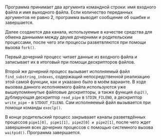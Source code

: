 Программа принимает два аргумента командной строки: имя входного файла и имя выходного файла. Если количество переданных аргументов не равно 2, программа выводит сообщение об ошибке и завершается.

Далее создаются два канала, используемые в качестве средства для обмена данныими между двумя дочерними и родительским процессами, после чего эти процессы разветвляются при помощи вызова `fork()`. 

Первый дочерний процесс читает данные из входного файла и записывает их в итоговый при помощи дескрипторов файлов. 

Второй же дочерний процесс вызывает исполняемый файл `find_substring_indexes`, содержащий непосредственной реализацию этой самой функции, как и укаазано было в моём варианте. В ходе вызоваа данного исполняемого файла используются уже вышеупомяннутые файловые дескрипторы, а также функция `dup2()`, дублирующая дескриптор `read_pipe` в `STDIN_FILENO`, a дескриптор `write_pipe` - в `STDOUT_FILENO`. Сам исполняемый файл вызывается при помощи команды `execlp()`.

В конце родительский процесс закрываает каналы разветвдённых процессов `pipe1[0], pipe1[1], pipe2[0] и pipe2[1]`, после чего ждет завершения всех дочерних процессов с помощью системного вызова `waitpid()`. Программа завершается.
